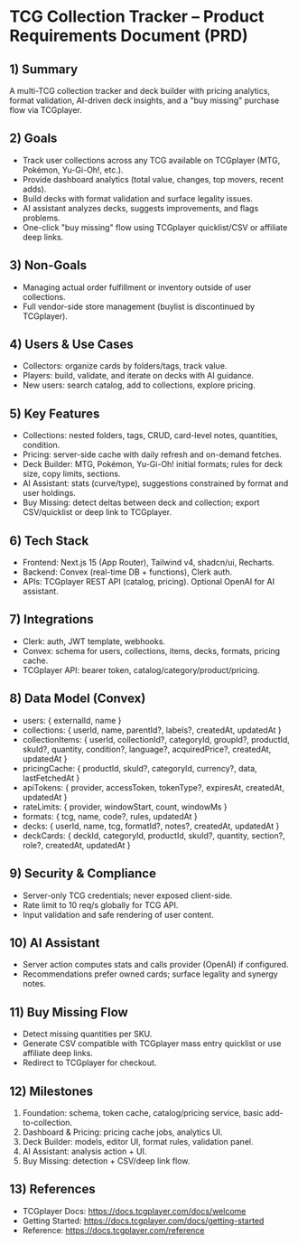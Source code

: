 # TCG Collection Tracker – Product Requirements Document (PRD)

## 1) Summary
A multi-TCG collection tracker and deck builder with pricing analytics, format validation, AI-driven deck insights, and a "buy missing" purchase flow via TCGplayer.

## 2) Goals
- Track user collections across any TCG available on TCGplayer (MTG, Pokémon, Yu-Gi-Oh!, etc.).
- Provide dashboard analytics (total value, changes, top movers, recent adds).
- Build decks with format validation and surface legality issues.
- AI assistant analyzes decks, suggests improvements, and flags problems.
- One-click "buy missing" flow using TCGplayer quicklist/CSV or affiliate deep links.

## 3) Non-Goals
- Managing actual order fulfillment or inventory outside of user collections.
- Full vendor-side store management (buylist is discontinued by TCGplayer).

## 4) Users & Use Cases
- Collectors: organize cards by folders/tags, track value.
- Players: build, validate, and iterate on decks with AI guidance.
- New users: search catalog, add to collections, explore pricing.

## 5) Key Features
- Collections: nested folders, tags, CRUD, card-level notes, quantities, condition.
- Pricing: server-side cache with daily refresh and on-demand fetches.
- Deck Builder: MTG, Pokémon, Yu-Gi-Oh! initial formats; rules for deck size, copy limits, sections.
- AI Assistant: stats (curve/type), suggestions constrained by format and user holdings.
- Buy Missing: detect deltas between deck and collection; export CSV/quicklist or deep link to TCGplayer.

## 6) Tech Stack
- Frontend: Next.js 15 (App Router), Tailwind v4, shadcn/ui, Recharts.
- Backend: Convex (real-time DB + functions), Clerk auth.
- APIs: TCGplayer REST API (catalog, pricing). Optional OpenAI for AI assistant.

## 7) Integrations
- Clerk: auth, JWT template, webhooks.
- Convex: schema for users, collections, items, decks, formats, pricing cache.
- TCGplayer API: bearer token, catalog/category/product/pricing.

## 8) Data Model (Convex)
- users: { externalId, name }
- collections: { userId, name, parentId?, labels?, createdAt, updatedAt }
- collectionItems: { userId, collectionId?, categoryId, groupId?, productId, skuId?, quantity, condition?, language?, acquiredPrice?, createdAt, updatedAt }
- pricingCache: { productId, skuId?, categoryId, currency?, data, lastFetchedAt }
- apiTokens: { provider, accessToken, tokenType?, expiresAt, createdAt, updatedAt }
- rateLimits: { provider, windowStart, count, windowMs }
- formats: { tcg, name, code?, rules, updatedAt }
- decks: { userId, name, tcg, formatId?, notes?, createdAt, updatedAt }
- deckCards: { deckId, categoryId, productId, skuId?, quantity, section?, role?, createdAt, updatedAt }

## 9) Security & Compliance
- Server-only TCG credentials; never exposed client-side.
- Rate limit to 10 req/s globally for TCG API.
- Input validation and safe rendering of user content.

## 10) AI Assistant
- Server action computes stats and calls provider (OpenAI) if configured.
- Recommendations prefer owned cards; surface legality and synergy notes.

## 11) Buy Missing Flow
- Detect missing quantities per SKU.
- Generate CSV compatible with TCGplayer mass entry quicklist or use affiliate deep links.
- Redirect to TCGplayer for checkout.

## 12) Milestones
1) Foundation: schema, token cache, catalog/pricing service, basic add-to-collection.
2) Dashboard & Pricing: pricing cache jobs, analytics UI.
3) Deck Builder: models, editor UI, format rules, validation panel.
4) AI Assistant: analysis action + UI.
5) Buy Missing: detection + CSV/deep link flow.

## 13) References
- TCGplayer Docs: https://docs.tcgplayer.com/docs/welcome
- Getting Started: https://docs.tcgplayer.com/docs/getting-started
- Reference: https://docs.tcgplayer.com/reference

